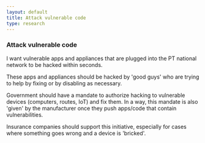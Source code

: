 ```yaml
---
layout: default
title: Attack vulnerable code
type: research
---
```


### Attack vulnerable code

I want vulnerable apps and appliances that are plugged into the PT national network to be hacked within seconds.

These apps and appliances should be hacked by 'good guys' who are trying to help by fixing or by disabling as necessary.

Government should have a mandate to authorize hacking to vulnerable devices (computers, routes, IoT) and fix them. In a way, this mandate
is also 'given' by the manufacturer once they push apps/code that contain vulnerabilities.

Insurance companies should support this initiative, especially for cases where something goes wrong and a device is 'bricked'.
